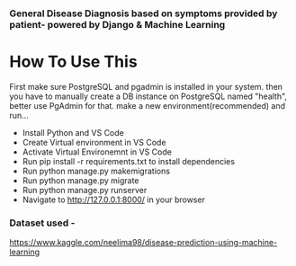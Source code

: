 ### General Disease Diagnosis based on symptoms provided by patient- powered by Django & Machine Learning

# How To Use This
First make sure PostgreSQL and pgadmin is installed in your system. 
then you have to manually create a DB instance on PostgreSQL named "health", better use PgAdmin for that.
make a new environment(recommended) and run...

- Install Python and VS Code
- Create Virtual environment in VS Code
- Activate Virtual Environemnt in VS Code 
- Run pip install -r requirements.txt to install dependencies
- Run python manage.py makemigrations
- Run python manage.py migrate
- Run python manage.py runserver
- Navigate to http://127.0.0.1:8000/ in your browser

### Dataset used - 
https://www.kaggle.com/neelima98/disease-prediction-using-machine-learning

